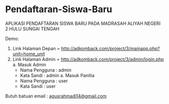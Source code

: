 # Pendaftaran-Siswa-Baru
APLIKASI PENDAFTARAN SISWA BARU PADA MADRASAH ALIYAH NEGERI 2 HULU SUNGAI TENGAH

Demo:
1. Link Halaman Depan = http://adkomback.com/project/3/mainapp.php?unit=home_unit
2. Link Halaman Admin = http://adkomback.com/project/3/admin/login.php
    a. Masuk Admin
    - Nama Pengguna : admin
    - Kata Sandi : admin
    a. Masuk Panitia
    - Nama Pengguna : user
    - Kata Sandi : user

Butuh batuan email : agusrahmadi14@gmail.com
  

